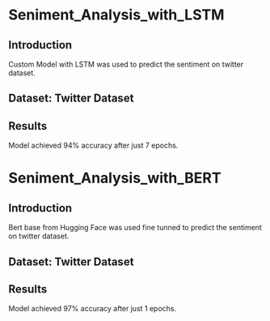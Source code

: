 # Seniment_Analysis_with_LSTM
## Introduction
Custom Model with LSTM was used to predict the sentiment on twitter dataset.
## Dataset: Twitter Dataset
## Results
Model achieved 94% accuracy after just 7 epochs.
# Seniment_Analysis_with_BERT
## Introduction
Bert base from Hugging Face was used fine tunned to predict the sentiment on twitter dataset.
## Dataset: Twitter Dataset
## Results
Model achieved 97% accuracy after just 1 epochs.
